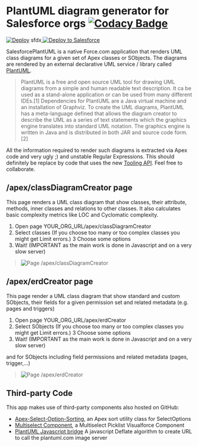 # PlantUML diagram generator for Salesforce orgs [![Codacy Badge](https://api.codacy.com/project/badge/Grade/1eabf2af4fa64f229816eb01b450a7d2)](https://www.codacy.com/app/rsoesemann/salesforce-plantuml?utm_source=github.com&amp;utm_medium=referral&amp;utm_content=rsoesemann/salesforce-plantuml&amp;utm_campaign=Badge_Grade)

[![Deploy](https://deploy-to-sfdx.com/dist/assets/images/DeployToSFDX.svg)](https://deploy-to-sfdx.com)
sfdx<a href="https://githubsfdeploy.herokuapp.com?owner=rsoesemann&repo=salesforce-plantuml">
  <img alt="Deploy to Salesforce"
       src="https://raw.githubusercontent.com/afawcett/githubsfdeploy/master/src/main/webapp/resources/img/deploy.png">
</a>

SalesforcePlantUML is a native Force.com application that renders UML class diagrams for a given set of Apex classes or SObjects. 
The diagrams are rendered by an external declarative UML service / library called [PlantUML](http://plantuml.sourceforge.net/).

> PlantUML is a free and open source UML tool for drawing UML diagrams from a simple and human readable text description. It ca be used as a stand-alone application or can be used from many different IDEs.[1] Dependencies for PlantUML are a Java virtual machine and an installation of Graphviz.
To create the UML diagrams, PlantUML has a meta-language defined that allows the diagram creator to describe the UML as a series of text statements which the graphics engine translates into standard UML notation. The graphics engine is written in Java and is distributed in both JAR and source code form. [2]

All the information required to render such diagrams is extracted via Apex code and very ugly ;) and unstable Regular Expressions. 
This should definitely be replace by code that uses the new [Tooling API](http://www.salesforce.com/us/developer/docs/api_toolingpre/index.htm). 
Feel free to collaborate.

## /apex/classDiagramCreator page ##

This page renders a UML class diagram that show classes, their attribute, methods, inner classes and relations to other classes.
It also calculates basic complexity metrics like LOC and Cyclomatic complexity.

1.  Open page YOUR_ORG_URL/apex/classDiagramCreator
2.  Select classes (If you choose too many or too complex classes you might get Limit errors.)
3   Choose some options
4.  Wait! (IMPORTANT as the main work is done in Javascript and on a very slow server)

> ![Page /apex/classDiagramCreator](https://raw.github.com/rsoesemann/SalesforcePlantUML/master/resources/plantuml4force_class.png)

## /apex/erdCreator page ##

This page render a UML class diagram that show standard and custom SObjects, their fields for a given permission set and related metadata (e.g. pages and triggers)

1.  Open page YOUR_ORG_URL/apex/erdCreator
2.  Select SObjects (If you choose too many or too complex classes you might get Limit errors.)
3   Choose some options
4.  Wait! (IMPORTANT as the main work is done in Javascript and on a very slow server)

and for SObjects including field permissions and related metadata (pages, trigger,...)

> ![Page /apex/erdCreator](https://raw.github.com/rsoesemann/SalesforcePlantUML/master/resources/plantuml4force_erd.png)

## Third-party Code ##

This app makes use of third-party components also hosted on GitHub:

- [Apex-Select-Option-Sorting](https://github.com/abhinavguptas/Apex-Select-Option-Sorting), an Apex sort utility class for SelectOptions
- [Multiselect Component](https://github.com/metadaddy-sfdc/Visualforce-Multiselect-Picklist), a Multiselect Picklist Visualforce Component
- [PlantUML Javascript bridge](http://plantuml.sourceforge.net/codejavascript2.html) A javascript Deflate algorithm to create URL to call the plantuml.com image server
